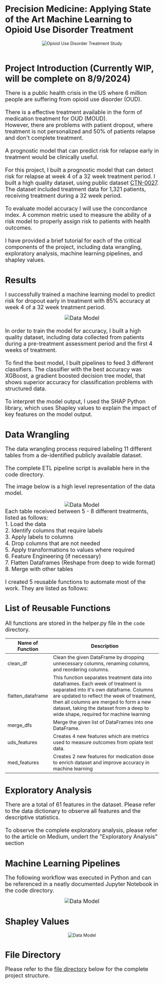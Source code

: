 # Precision Medicine: Applying State of the Art Machine Learning to Opioid Use Disorder Treatment


<div align="center">
    <img src="images/cover.jpg" alt="Opioid Use Disorder Treatment Study">
</div>

<br>

# Project Introduction (Currently WIP, will be complete on 8/9/2024)
<font size='4'>There is a public health crisis in the US where 6 million people are suffering from opioid use disorder (OUD).<br><br>
There is a effective treatment available in the form of medication treatment for OUD (MOUD).<br>
However, there are problems with patient dropout, where treatment is not personalized and 50% of patients relapse and don't complete treatment.<br>
<br>
A prognostic model that can predict risk for relapse early in treatment would be clinically useful.<br>
<br>
For this project, I built a prognostic model that can detect risk for relapse at week 4 of a 32 week treatment period.  I built a high quality dataset, using public dataset [CTN-0027](https://datashare.nida.nih.gov/study/nida-ctn-0027).  The dataset included treatment data for 1,321 patients, receiving treatment during a 32 week period.<br>
<br>
To evaluate model accuracy I will use the concordance index.  A common metric used to measure the ability of a risk model to properly assign risk to patients with health outcomes.<br>
<br>
I have provided a brief tutorial for each of the critical components of the project, including data wrangling, exploratory analysis, machine learning pipelines, and shapley values.<br>
</font>

# Results
<font size='4'>I successfully trained a machine learning model to predict risk for dropout early in treatment with 85% accuracy at week 4 of a 32 week treatment period.<br> 
<div align="center"> <img src="images/accuracy.png" alt="Data Model"> </div>
<br>
In order to train the model for accuracy, I built a high quality dataset, including data collected from patients during a pre-treatment assessment period and the first 4 weeks of treatment.<br>
<br>
To find the best model, I built pipelines to feed 3 different classifiers.  The classifier with the best accuracy was XGBoost, a gradient boosted decision tree model, that shows superior accuracy for classification problems with structured data.<br>
<br>
To interpret the model output, I used the SHAP Python library, which uses Shapley values to explain the impact of key features on the model output.<br>
</font>

# Data Wrangling
<font size='4'>The data wrangling process required labeling 11 different tables from a de-identified publicly available dataset.<br> 
<br>
The complete ETL pipeline script is available here in the code directory.

The image below is a high level representation of the data model.
<div align="center"> <img src="images/datamodel.png" alt="Data Model"> </div>
Each table received between 5 - 8 different treatments, listed as follows:<bR>
1. Load the data<br>
2. Identify columns that require labels<br>
3. Apply labels to columns<br>
4. Drop columns that are not needed<br>
5. Apply transformations to values where required<br>
6. Feature Engineering (if necessary)<br>
7. Flatten Dataframes (Reshape from deep to wide format)<br>
8. Merge with other tables<br>
<br>
I created 5 reusable functions to automate most of the work. They are listed as follows:<br>

## List of Reusable Functions
All functions are stored in the helper.py file in the `code` directory.<br>

| Name of Function | Description | 
| ---------------- | ----------- |
| clean_df | Clean the given DataFrame by dropping unnecessary columns, renaming columns, and reordering columns. |
| flatten_dataframe | This function separates treatment data into dataframes.  Each week of treatment is separated into it's own dataframe.  Columns are updated to reflect the week of treatment, then all columns are merged to form a new dataset, taking the dataset from a deep to wide shape, required for machine learning |
| merge_dfs | Merge the given list of DataFrames into one DataFrame. |
| uds_features | Creates 4 new features which are metrics used to measure outcomes from opiate test data. |
| med_features | Creates 2 new features for medication dose to enrich dataset and improve accuracy in machine learning|

</font>

# Exploratory Analysis
<font size='4'>There are a total of 61 features in the dataset.  Please refer to the data dictionary to observe all features and the descriptive statistics.<br>
<br>To observe the complete exploratory analysis, please refer to the article on Medium, undert the "Exploratory Analysis" section
</font>

# Machine Learning Pipelines
<font size=4>The following workflow was executed in Python and can be referenced in a neatly documented Jupyter Notebook in the code directory.
<div align="center"> <img src="images/pipelines.png" alt="Data Model"> </div>
</font>

# Shapley Values
<div align="center"> <img src="images/shap.png" alt="Data Model"> </div>

# File Directory
<font size='4'>

Please refer to the [file directory](pages/tree.md) below for the complete project structure.

</font>